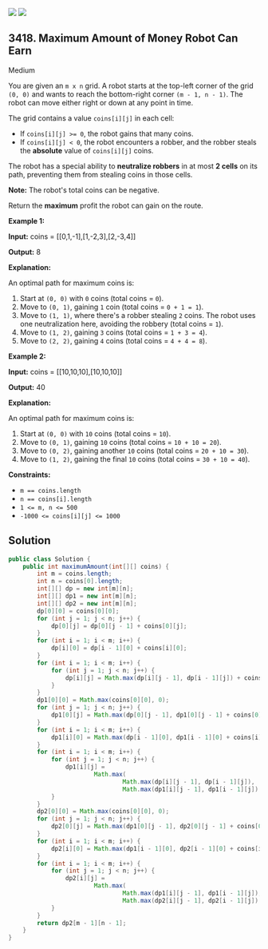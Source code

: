 [![](https://img.shields.io/github/stars/javadev/LeetCode-in-Java?label=Stars&style=flat-square)](https://github.com/javadev/LeetCode-in-Java)
[![](https://img.shields.io/github/forks/javadev/LeetCode-in-Java?label=Fork%20me%20on%20GitHub%20&style=flat-square)](https://github.com/javadev/LeetCode-in-Java/fork)

## 3418\. Maximum Amount of Money Robot Can Earn

Medium

You are given an `m x n` grid. A robot starts at the top-left corner of the grid `(0, 0)` and wants to reach the bottom-right corner `(m - 1, n - 1)`. The robot can move either right or down at any point in time.

The grid contains a value `coins[i][j]` in each cell:

*   If `coins[i][j] >= 0`, the robot gains that many coins.
*   If `coins[i][j] < 0`, the robot encounters a robber, and the robber steals the **absolute** value of `coins[i][j]` coins.

The robot has a special ability to **neutralize robbers** in at most **2 cells** on its path, preventing them from stealing coins in those cells.

**Note:** The robot's total coins can be negative.

Return the **maximum** profit the robot can gain on the route.

**Example 1:**

**Input:** coins = \[\[0,1,-1],[1,-2,3],[2,-3,4]]

**Output:** 8

**Explanation:**

An optimal path for maximum coins is:

1.  Start at `(0, 0)` with `0` coins (total coins = `0`).
2.  Move to `(0, 1)`, gaining `1` coin (total coins = `0 + 1 = 1`).
3.  Move to `(1, 1)`, where there's a robber stealing `2` coins. The robot uses one neutralization here, avoiding the robbery (total coins = `1`).
4.  Move to `(1, 2)`, gaining `3` coins (total coins = `1 + 3 = 4`).
5.  Move to `(2, 2)`, gaining `4` coins (total coins = `4 + 4 = 8`).

**Example 2:**

**Input:** coins = \[\[10,10,10],[10,10,10]]

**Output:** 40

**Explanation:**

An optimal path for maximum coins is:

1.  Start at `(0, 0)` with `10` coins (total coins = `10`).
2.  Move to `(0, 1)`, gaining `10` coins (total coins = `10 + 10 = 20`).
3.  Move to `(0, 2)`, gaining another `10` coins (total coins = `20 + 10 = 30`).
4.  Move to `(1, 2)`, gaining the final `10` coins (total coins = `30 + 10 = 40`).

**Constraints:**

*   `m == coins.length`
*   `n == coins[i].length`
*   `1 <= m, n <= 500`
*   `-1000 <= coins[i][j] <= 1000`

## Solution

```java
public class Solution {
    public int maximumAmount(int[][] coins) {
        int m = coins.length;
        int n = coins[0].length;
        int[][] dp = new int[m][n];
        int[][] dp1 = new int[m][n];
        int[][] dp2 = new int[m][n];
        dp[0][0] = coins[0][0];
        for (int j = 1; j < n; j++) {
            dp[0][j] = dp[0][j - 1] + coins[0][j];
        }
        for (int i = 1; i < m; i++) {
            dp[i][0] = dp[i - 1][0] + coins[i][0];
        }
        for (int i = 1; i < m; i++) {
            for (int j = 1; j < n; j++) {
                dp[i][j] = Math.max(dp[i][j - 1], dp[i - 1][j]) + coins[i][j];
            }
        }
        dp1[0][0] = Math.max(coins[0][0], 0);
        for (int j = 1; j < n; j++) {
            dp1[0][j] = Math.max(dp[0][j - 1], dp1[0][j - 1] + coins[0][j]);
        }
        for (int i = 1; i < m; i++) {
            dp1[i][0] = Math.max(dp[i - 1][0], dp1[i - 1][0] + coins[i][0]);
        }
        for (int i = 1; i < m; i++) {
            for (int j = 1; j < n; j++) {
                dp1[i][j] =
                        Math.max(
                                Math.max(dp[i][j - 1], dp[i - 1][j]),
                                Math.max(dp1[i][j - 1], dp1[i - 1][j]) + coins[i][j]);
            }
        }
        dp2[0][0] = Math.max(coins[0][0], 0);
        for (int j = 1; j < n; j++) {
            dp2[0][j] = Math.max(dp1[0][j - 1], dp2[0][j - 1] + coins[0][j]);
        }
        for (int i = 1; i < m; i++) {
            dp2[i][0] = Math.max(dp1[i - 1][0], dp2[i - 1][0] + coins[i][0]);
        }
        for (int i = 1; i < m; i++) {
            for (int j = 1; j < n; j++) {
                dp2[i][j] =
                        Math.max(
                                Math.max(dp1[i][j - 1], dp1[i - 1][j]),
                                Math.max(dp2[i][j - 1], dp2[i - 1][j]) + coins[i][j]);
            }
        }
        return dp2[m - 1][n - 1];
    }
}
```